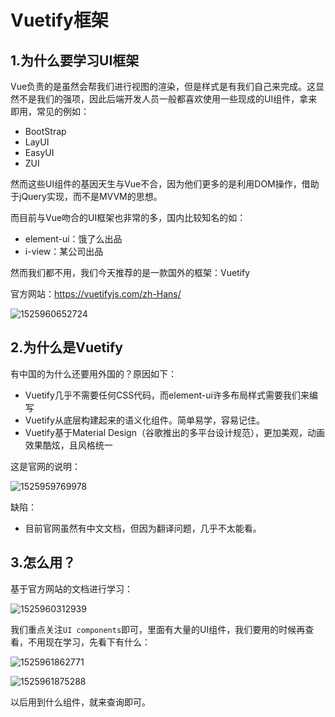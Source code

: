 # Vuetify框架

## 1.为什么要学习UI框架

Vue负责的是虽然会帮我们进行视图的渲染，但是样式是有我们自己来完成。这显然不是我们的强项，因此后端开发人员一般都喜欢使用一些现成的UI组件，拿来即用，常见的例如：

- BootStrap
- LayUI
- EasyUI
- ZUI

然而这些UI组件的基因天生与Vue不合，因为他们更多的是利用DOM操作，借助于jQuery实现，而不是MVVM的思想。

而目前与Vue吻合的UI框架也非常的多，国内比较知名的如：

- element-ui：饿了么出品
- i-view：某公司出品

然而我们都不用，我们今天推荐的是一款国外的框架：Vuetify

官方网站：https://vuetifyjs.com/zh-Hans/

![1525960652724](F:\视频+笔记+资料\7乐优商城\day06-后台管理页面\assets\1525960652724.png)





## 2.为什么是Vuetify

有中国的为什么还要用外国的？原因如下：

- Vuetify几乎不需要任何CSS代码，而element-ui许多布局样式需要我们来编写
- Vuetify从底层构建起来的语义化组件。简单易学，容易记住。
- Vuetify基于Material Design（谷歌推出的多平台设计规范），更加美观，动画效果酷炫，且风格统一

这是官网的说明：

![1525959769978](F:\视频+笔记+资料\7乐优商城\day06-后台管理页面\assets\1525959769978.png)

缺陷：

- 目前官网虽然有中文文档，但因为翻译问题，几乎不太能看。

## 3.怎么用？

基于官方网站的文档进行学习：

![1525960312939](F:\视频+笔记+资料\7乐优商城\day06-后台管理页面\assets\1525960312939.png)



我们重点关注`UI components`即可，里面有大量的UI组件，我们要用的时候再查看，不用现在学习，先看下有什么：

 ![1525961862771](F:\视频+笔记+资料\7乐优商城\day06-后台管理页面\assets\1525961862771.png)



 ![1525961875288](F:\视频+笔记+资料\7乐优商城\day06-后台管理页面\assets\1525961875288.png)

以后用到什么组件，就来查询即可。

